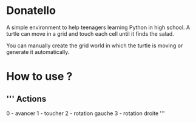 # Donatello

A simple environment to help teenagers learning Python in high school. 
A turtle can move in a grid and touch each cell until it finds the salad.

You can manually create the grid world in which the turtle is moving or generate it automatically.

# How to use ?


'''
Actions
-------
0 - avancer
1 - toucher
2 - rotation gauche
3 - rotation droite
'''
